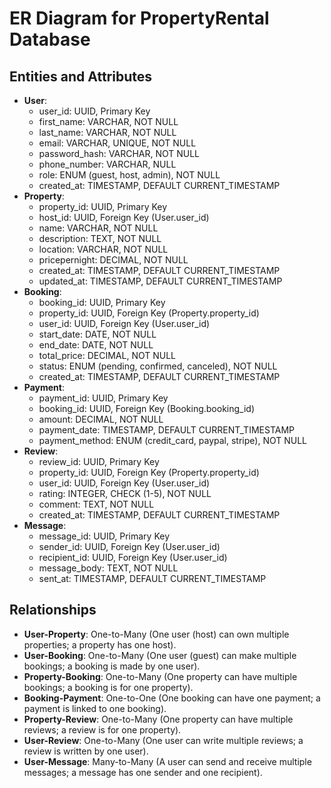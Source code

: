 # ER Diagram for PropertyRental Database

## Entities and Attributes
- **User**:
  - user_id: UUID, Primary Key
  - first_name: VARCHAR, NOT NULL
  - last_name: VARCHAR, NOT NULL
  - email: VARCHAR, UNIQUE, NOT NULL
  - password_hash: VARCHAR, NOT NULL
  - phone_number: VARCHAR, NULL
  - role: ENUM (guest, host, admin), NOT NULL
  - created_at: TIMESTAMP, DEFAULT CURRENT_TIMESTAMP
- **Property**:
  - property_id: UUID, Primary Key
  - host_id: UUID, Foreign Key (User.user_id)
  - name: VARCHAR, NOT NULL
  - description: TEXT, NOT NULL
  - location: VARCHAR, NOT NULL
  - pricepernight: DECIMAL, NOT NULL
  - created_at: TIMESTAMP, DEFAULT CURRENT_TIMESTAMP
  - updated_at: TIMESTAMP, DEFAULT CURRENT_TIMESTAMP
- **Booking**:
  - booking_id: UUID, Primary Key
  - property_id: UUID, Foreign Key (Property.property_id)
  - user_id: UUID, Foreign Key (User.user_id)
  - start_date: DATE, NOT NULL
  - end_date: DATE, NOT NULL
  - total_price: DECIMAL, NOT NULL
  - status: ENUM (pending, confirmed, canceled), NOT NULL
  - created_at: TIMESTAMP, DEFAULT CURRENT_TIMESTAMP
- **Payment**:
  - payment_id: UUID, Primary Key
  - booking_id: UUID, Foreign Key (Booking.booking_id)
  - amount: DECIMAL, NOT NULL
  - payment_date: TIMESTAMP, DEFAULT CURRENT_TIMESTAMP
  - payment_method: ENUM (credit_card, paypal, stripe), NOT NULL
- **Review**:
  - review_id: UUID, Primary Key
  - property_id: UUID, Foreign Key (Property.property_id)
  - user_id: UUID, Foreign Key (User.user_id)
  - rating: INTEGER, CHECK (1-5), NOT NULL
  - comment: TEXT, NOT NULL
  - created_at: TIMESTAMP, DEFAULT CURRENT_TIMESTAMP
- **Message**:
  - message_id: UUID, Primary Key
  - sender_id: UUID, Foreign Key (User.user_id)
  - recipient_id: UUID, Foreign Key (User.user_id)
  - message_body: TEXT, NOT NULL
  - sent_at: TIMESTAMP, DEFAULT CURRENT_TIMESTAMP

## Relationships
- **User-Property**: One-to-Many (One user (host) can own multiple properties; a property has one host).
- **User-Booking**: One-to-Many (One user (guest) can make multiple bookings; a booking is made by one user).
- **Property-Booking**: One-to-Many (One property can have multiple bookings; a booking is for one property).
- **Booking-Payment**: One-to-One (One booking can have one payment; a payment is linked to one booking).
- **Property-Review**: One-to-Many (One property can have multiple reviews; a review is for one property).
- **User-Review**: One-to-Many (One user can write multiple reviews; a review is written by one user).
- **User-Message**: Many-to-Many (A user can send and receive multiple messages; a message has one sender and one recipient).
